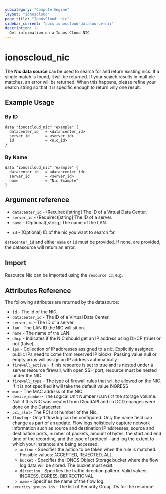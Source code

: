 ```yaml
---
subcategory: "Compute Engine"
layout: "ionoscloud"
page_title: "IonosCloud: nic"
sidebar_current: "docs-ionoscloud-datasource-nic"
description: |-
  Get information on a Ionos Cloud NIC
---
```


# ionoscloud_nic

The **Nic data source** can be used to search for and return existing nics.
If a single match is found, it will be returned. If your search results in multiple matches, an error will be returned.
When this happens, please refine your search string so that it is specific enough to return only one result.

## Example Usage

### By ID
```hcl
data "ionoscloud_nic" "example" {
  datacenter_id   = <datancenter_id>
  server_id       = <server_id>
  id			  = <nic_id>
}
```

### By Name
```hcl
data "ionoscloud_nic" "example" {
  datacenter_id   = <datancenter_id>
  server_id       = <server_id>
  name            = "Nic Example"
}
```

## Argument reference

- `datacenter_id` - (Required)[string] The ID of a Virtual Data Center.
- `server_id` - (Required)[string] The ID of a server.
- `name` - (Optional)[string] The name of the LAN.
* `id` - (Optional) ID of the nic you want to search for.

`datacenter_id` and either `name` or `id` must be provided. 
If none, are provided, the datasource will return an error.

## Import

Resource Nic can be imported using the `resource id`, e.g.

## Attributes Reference

The following attributes are returned by the datasource:
* `id` - The id of the NIC.
* `datacenter_id` - The ID of a Virtual Data Center.
* `server_id` - The ID of a server.
* `lan` - The LAN ID the NIC will sit on.
* `name` - The name of the LAN.
* `dhcp` - Indicates if the NIC should get an IP address using DHCP (true) or not (false).
* `ips` - Collection of IP addresses assigned to a nic. Explicitly assigned public IPs need to come from reserved IP blocks, Passing value null or empty array will assign an IP address automatically.
* `firewall_active` - If this resource is set to true and is nested under a server resource firewall, with open SSH port, resource must be nested under the NIC.
* `firewall_type` - The type of firewall rules that will be allowed on the NIC. If it is not specified it will take the default value INGRESS
* `mac` - The MAC address of the NIC.
* `device_number`- The Logical Unit Number (LUN) of the storage volume. Null if this NIC was created from CloudAPI and no DCD changes were done on the Datacenter.
* `pci_slot`- The PCI slot number of the Nic.
* `flowlog` - Only 1 flow log can be configured. Only the name field can change as part of an update. Flow logs holistically capture network information such as source and destination IP addresses, source and destination ports, number of packets, amount of bytes, the start and end time of the recording, and the type of protocol – and log the extent to which your instances are being accessed.
    - `action` - Specifies the action to be taken when the rule is matched. Possible values: ACCEPTED, REJECTED, ALL.
    - `bucket` - Specifies the IONOS Object Storage bucket where the flow log data will be stored. The bucket must exist.
    - `direction` - Specifies the traffic direction pattern. Valid values: INGRESS, EGRESS, BIDIRECTIONAL.
    - `name` - Specifies the name of the flow log.
* `security_groups_ids` - The list of Security Group IDs for the resource.